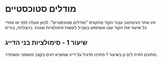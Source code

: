 # מודלים סטוכסטיים

זהו אתר הגיטהאב עבור הקוד מהקורס "מודלים סטוכסטיים".
לכאן אעלה לפני או אחרי כל שיעור את הקוד שבו אשתמש בשביל לעשות סימולציות שונות.
בהצלחה,
בוריס


## שיעור 1 - סימולציות בני הדייג

בשיעור 1 פתרנו תרגיל על דייג שמוציא דגים בקצב פואסוני ומשחרר p מתוכם חזרה לים.
